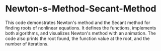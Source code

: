 # Newton-s-Method-Secant-Method
This code demonstrates Newton's method and the Secant method for finding roots of nonlinear equations. It defines the functions, implements both algorithms, and visualizes Newton's method with an animation. The code also prints the root found, the function value at the root, and the number of iterations.
